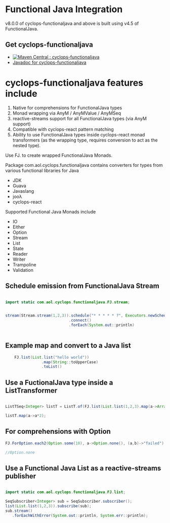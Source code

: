 # Functional Java Integration

v8.0.0 of cyclops-functionaljava and above is built using v4.5 of FunctionalJava.

## Get cyclops-functionaljava


* [![Maven Central : cyclops-functionaljava](https://maven-badges.herokuapp.com/maven-central/com.aol.cyclops/cyclops-functionaljava/badge.svg)](https://maven-badges.herokuapp.com/maven-central/com.aol.cyclops/cyclops-functionaljava)
* [Javadoc for cyclops-functionaljava](http://www.javadoc.io/doc/com.aol.cyclops/cyclops-functionaljava)

# cyclops-functionaljava features include

1. Native for comprehensions for FunctionalJava types
2. Monad wrapping via AnyM / AnyMValue / AnyMSeq
3. reactive-streams support for all FunctionalJava types (via AnyM support)
4. Compatible with cyclops-react pattern matching
5. Ability to use FunctionalJava types inside cyclops-react monad transformers (as the wrapping type, requires conversion to act as the nested type).



Use FJ.<type> to create wrapped FunctionalJava Monads.

Package com.aol.cyclops.functionaljava contains converters for types from various functional libraries for Java

* JDK
* Guava
* Javaslang
* jooλ
* cyclops-react

Supported Functional Java Monads include

* IO
* Either
* Option
* Stream
* List
* State
* Reader
* Writer
* Trampoline
* Validation




## Schedule emission from  FunctionalJava Stream

```java

import static com.aol.cyclops.functionaljava.FJ.stream;


stream(Stream.stream(1,2,3)).schedule("* * * * * ?", Executors.newScheduledThreadPool(1))
							.connect()
							.forEach(System.out::println)
									
```

## Example map and convert to a Java list

```java
	FJ.list(List.list("hello world"))
				.map(String::toUpperCase)
			    .toList()
 ```
 
 ## Use a FuctionalJava type inside a ListTransformer
 
 ```java
 
 ListTSeq<Integer> listT = ListT.of(FJ.list(List.list(1,2,3).map(a->Arrays.asList(a))));
 
 listT.map(a->a*2);
```	
	
## For comprehensions with Option

 ```java
FJ.ForOption.each2(Option.some(10), a->Option.none(), (a,b)->"failed")

//Option.none
 ```
 
 ## Use a Functional Java List as a reactive-streams publisher
 
 ```java

import static com.aol.cyclops.functionaljava.FJ.list;

SeqSubscriber<Integer> sub = SeqSubscriber.subscriber();
list(List.list(1,2,3)).subscribe(sub);
sub.stream()
    .forEachWithError(System.out::println, System.err::println);
```
			

